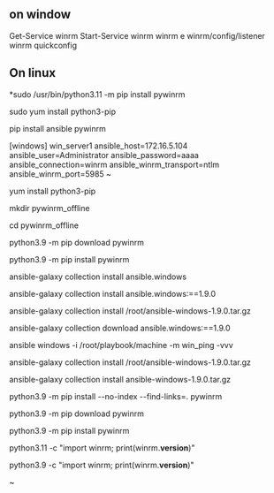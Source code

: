 ## on window
Get-Service winrm
Start-Service winrm
winrm e winrm/config/listener
winrm quickconfig



## On linux
*sudo /usr/bin/python3.11 -m pip install pywinrm





sudo yum install python3-pip

pip install ansible pywinrm



[windows]
win_server1 ansible_host=172.16.5.104 ansible_user=Administrator ansible_password=aaaa ansible_connection=winrm ansible_winrm_transport=ntlm ansible_winrm_port=5985
~                          



yum install python3-pip


mkdir pywinrm_offline


cd pywinrm_offline


python3.9 -m pip download pywinrm




python3.9 -m pip install pywinrm


ansible-galaxy collection install ansible.windows


ansible-galaxy collection install ansible.windows:==1.9.0


ansible-galaxy collection install /root/ansible-windows-1.9.0.tar.gz



ansible-galaxy collection download ansible.windows:==1.9.0

ansible windows -i /root/playbook/machine -m win_ping -vvv



ansible-galaxy collection install /root/ansible-windows-1.9.0.tar.gz


ansible-galaxy collection install ansible-windows-1.9.0.tar.gz






python3.9 -m pip install --no-index --find-links=. pywinrm




python3.9 -m pip download pywinrm


python3.9 -m pip install pywinrm



python3.11 -c "import winrm; print(winrm.__version__)"


python3.9 -c "import winrm; print(winrm.__version__)"





~                
